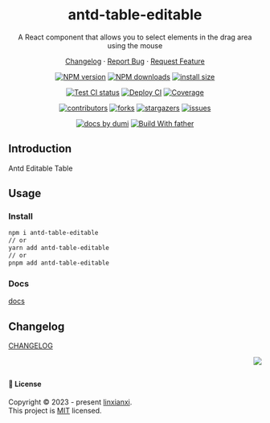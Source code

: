 <a name="readme-top"></a>

<div align="center">

<h1>antd-table-editable</h1>

A React component that allows you to select elements in the drag area using the mouse

[Changelog](./CHANGELOG.md) · [Report Bug][issues-url] · [Request Feature][issues-url]

<!-- SHIELD GROUP -->

[![NPM version][npm-image]][npm-url] [![NPM downloads][download-image]][download-url] [![install size][npm-size]][npm-size-url]

[![Test CI status][test-ci]][test-ci-url] [![Deploy CI][release-ci]][release-ci-url] [![Coverage][coverage]][codecov-url]

[![contributors][contributors-shield]][contributors-url] [![forks][forks-shield]][forks-url] [![stargazers][stargazers-shield]][stargazers-url] [![issues][issues-shield]][issues-url]

[![ docs by dumi][dumi-url]](https://d.umijs.org/) [![Build With father][father-url]](https://github.com/umijs/father/)

<!-- umi url -->

[dumi-url]: https://img.shields.io/badge/docs%20by-dumi-blue
[father-url]: https://img.shields.io/badge/build%20with-father-028fe4.svg

<!-- npm url -->

[npm-image]: http://img.shields.io/npm/v/antd-table-editable.svg?style=flat-square&color=deepgreen&label=latest
[npm-url]: http://npmjs.org/package/antd-table-editable
[npm-size]: https://img.shields.io/bundlephobia/minzip/antd-table-editable?color=deepgreen&label=gizpped%20size&style=flat-square
[npm-size-url]: https://packagephobia.com/result?p=antd-table-editable

<!-- coverage -->

[coverage]: https://codecov.io/gh/linxianxi/antd-table-editable/branch/master/graph/badge.svg
[codecov-url]: https://codecov.io/gh/linxianxi/antd-table-editable/branch/master

<!-- Github CI -->

[test-ci]: https://github.com/linxianxi/antd-table-editable/workflows/Test%20CI/badge.svg
[release-ci]: https://github.com/linxianxi/antd-table-editable/workflows/Release%20CI/badge.svg
[test-ci-url]: https://github.com/linxianxi/antd-table-editable/actions?query=workflow%3ATest%20CI
[release-ci-url]: https://github.com/linxianxi/antd-table-editable/actions?query=workflow%3ARelease%20CI
[download-image]: https://img.shields.io/npm/dm/antd-table-editable.svg?style=flat-square
[download-url]: https://npmjs.org/package/antd-table-editable

</div>

## Introduction

Antd Editable Table

## Usage

### Install

```bash
npm i antd-table-editable
// or
yarn add antd-table-editable
// or
pnpm add antd-table-editable
```

### Docs

[docs](https://linxianxi.github.io/antd-table-editable/)

## Changelog

[CHANGELOG](https://linxianxi.github.io/antd-table-editable/changelog)

<div align="right">

[![][back-to-top]](#readme-top)

## </div>

#### 📝 License

Copyright © 2023 - present [linxianxi][profile-url]. <br />
This project is [MIT](./LICENSE) licensed.

<!-- LINK GROUP -->

[profile-url]: https://github.com/linxianxi

<!-- SHIELD LINK GROUP -->

[back-to-top]: https://img.shields.io/badge/-BACK_TO_TOP-151515?style=flat-square

<!-- contributors -->

[contributors-shield]: https://img.shields.io/github/contributors/linxianxi/antd-table-editable.svg?style=flat
[contributors-url]: https://github.com/linxianxi/antd-table-editable/graphs/contributors

<!-- forks -->

[forks-shield]: https://img.shields.io/github/forks/linxianxi/antd-table-editable.svg?style=flat
[forks-url]: https://github.com/linxianxi/antd-table-editable/network/members

<!-- stargazers -->

[stargazers-shield]: https://img.shields.io/github/stars/linxianxi/antd-table-editable.svg?style=flat
[stargazers-url]: https://github.com/linxianxi/antd-table-editable/stargazers

<!-- issues -->

[issues-shield]: https://img.shields.io/github/issues/linxianxi/antd-table-editable.svg?style=flat
[issues-url]: https://github.com/linxianxi/antd-table-editable/issues/new/choose
